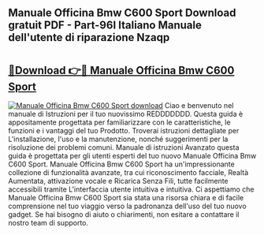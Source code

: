 ## Manuale Officina Bmw C600 Sport Download gratuit PDF - Part-96I Italiano Manuale dell'utente di riparazione Nzaqp

# <h2><a href="http://dfcgi2.blite.top/?on=Manuale+Officina+Bmw+C600+Sport">🔗Download 👉🔴 Manuale Officina Bmw C600 Sport</a></h2>

[![Manuale Officina Bmw C600 Sport download](https://i.imgur.com/lujVjoI.png)](http://dfcgi2.blite.top/?on=Manuale+Officina+Bmw+C600+Sport)
Ciao e benvenuto nel manuale di Istruzioni per il tuo nuovissimo REDDDDDDD. Questa guida è appositamente progettata per familiarizzare con le caratteristiche, le funzioni e i vantaggi del tuo Prodotto. Troverai istruzioni dettagliate per L'installazione, l'uso e la manutenzione, nonché suggerimenti per la risoluzione dei problemi comuni. Manuale di istruzioni Avanzato questa guida è progettata per gli utenti esperti del tuo nuovo Manuale Officina Bmw C600 Sport. Manuale Officina Bmw C600 Sport ha un'impressionante collezione di funzionalità avanzate, tra cui riconoscimento facciale, Realtà Aumentata, attivazione vocale e Ricarica Senza Fili, tutte facilmente accessibili tramite L'interfaccia utente intuitiva e intuitiva. Ci aspettiamo che Manuale Officina Bmw C600 Sport sia stata una risorsa chiara e di facile comprensione nel tuo viaggio verso la padronanza dell'uso del tuo nuovo gadget. Se hai bisogno di aiuto o chiarimenti, non esitare a contattare il nostro team di supporto.
